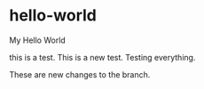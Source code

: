 # hello-world
My Hello World

this is a test. This is a new test. Testing everything.

These are new changes to the branch. 
